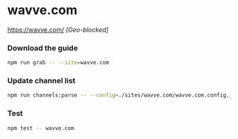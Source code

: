 # wavve.com

https://wavve.com/ _[Geo-blocked]_

### Download the guide

```sh
npm run grab -- --site=wavve.com
```

### Update channel list

```sh
npm run channels:parse -- --config=./sites/wavve.com/wavve.com.config.js --output=./sites/wavve.com/wavve.com.channels.xml
```

### Test

```sh
npm test -- wavve.com
```
